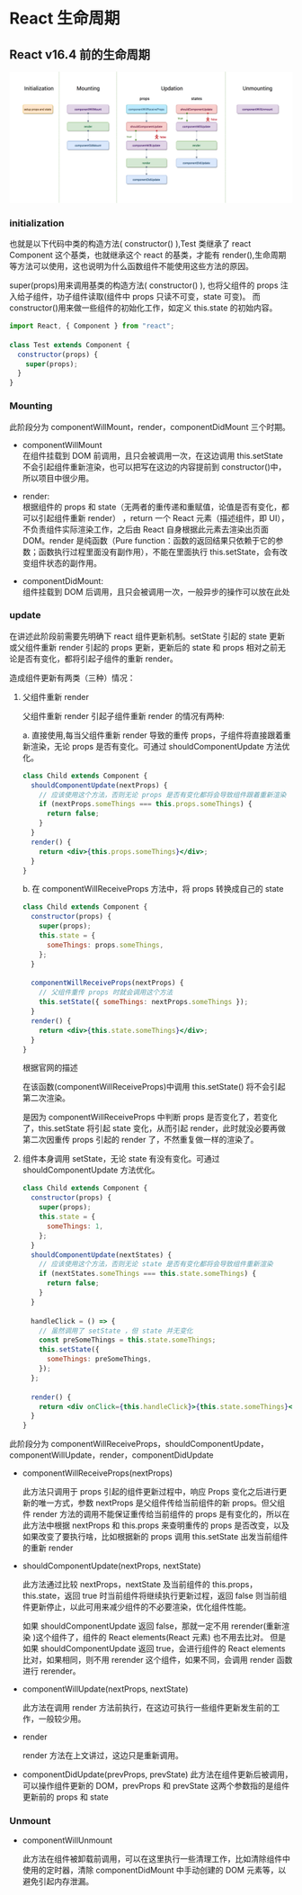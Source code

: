 # React 生命周期

## React v16.4 前的生命周期

![](./image/lifecycle_before.png)

### initialization

也就是以下代码中类的构造方法( constructor() ),Test 类继承了 react Component 这个基类，也就继承这个 react 的基类，才能有 render(),生命周期等方法可以使用，这也说明为什么函数组件不能使用这些方法的原因。

super(props)用来调用基类的构造方法( constructor() ), 也将父组件的 props 注入给子组件，功子组件读取(组件中 props 只读不可变，state 可变)。
而 constructor()用来做一些组件的初始化工作，如定义 this.state 的初始内容。

```jsx
import React, { Component } from "react";

class Test extends Component {
  constructor(props) {
    super(props);
  }
}
```

### Mounting

此阶段分为 componentWillMount，render，componentDidMount 三个时期。

- componentWillMount  
  在组件挂载到 DOM 前调用，且只会被调用一次，在这边调用 this.setState 不会引起组件重新渲染，也可以把写在这边的内容提前到 constructor()中，所以项目中很少用。

- render:  
  根据组件的 props 和 state（无两者的重传递和重赋值，论值是否有变化，都可以引起组件重新 render） ，return 一个 React 元素（描述组件，即 UI），不负责组件实际渲染工作，之后由 React 自身根据此元素去渲染出页面 DOM。render 是纯函数（Pure function：函数的返回结果只依赖于它的参数；函数执行过程里面没有副作用），不能在里面执行 this.setState，会有改变组件状态的副作用。

- componentDidMount:  
  组件挂载到 DOM 后调用，且只会被调用一次，一般异步的操作可以放在此处

### update

在讲述此阶段前需要先明确下 react 组件更新机制。setState 引起的 state 更新或父组件重新 render 引起的 props 更新，更新后的 state 和 props 相对之前无论是否有变化，都将引起子组件的重新 render。

造成组件更新有两类（三种）情况：

1. 父组件重新 render

   父组件重新 render 引起子组件重新 render 的情况有两种:

   a. 直接使用,每当父组件重新 render 导致的重传 props，子组件将直接跟着重新渲染，无论 props 是否有变化。可通过 shouldComponentUpdate 方法优化。

   ```jsx
   class Child extends Component {
     shouldComponentUpdate(nextProps) {
       // 应该使用这个方法，否则无论 props 是否有变化都将会导致组件跟着重新渲染
       if (nextProps.someThings === this.props.someThings) {
         return false;
       }
     }
     render() {
       return <div>{this.props.someThings}</div>;
     }
   }
   ```

   b. 在 componentWillReceiveProps 方法中，将 props 转换成自己的 state

   ```jsx
   class Child extends Component {
     constructor(props) {
       super(props);
       this.state = {
         someThings: props.someThings,
       };
     }

     componentWillReceiveProps(nextProps) {
       // 父组件重传 props 时就会调用这个方法
       this.setState({ someThings: nextProps.someThings });
     }
     render() {
       return <div>{this.state.someThings}</div>;
     }
   }
   ```

   根据官网的描述

   在该函数(componentWillReceiveProps)中调用 this.setState() 将不会引起第二次渲染。

   是因为 componentWillReceiveProps 中判断 props 是否变化了，若变化了，this.setState 将引起 state 变化，从而引起 render，此时就没必要再做第二次因重传 props 引起的 render 了，不然重复做一样的渲染了。

2. 组件本身调用 setState，无论 state 有没有变化。可通过 shouldComponentUpdate 方法优化。

   ```jsx
   class Child extends Component {
     constructor(props) {
       super(props);
       this.state = {
         someThings: 1,
       };
     }
     shouldComponentUpdate(nextStates) {
       // 应该使用这个方法，否则无论 state 是否有变化都将会导致组件重新渲染
       if (nextStates.someThings === this.state.someThings) {
         return false;
       }
     }

     handleClick = () => {
       // 虽然调用了 setState ，但 state 并无变化
       const preSomeThings = this.state.someThings;
       this.setState({
         someThings: preSomeThings,
       });
     };

     render() {
       return <div onClick={this.handleClick}>{this.state.someThings}</div>;
     }
   }
   ```

此阶段分为 componentWillReceiveProps，shouldComponentUpdate，componentWillUpdate，render，componentDidUpdate

- componentWillReceiveProps(nextProps)

  此方法只调用于 props 引起的组件更新过程中，响应 Props 变化之后进行更新的唯一方式，参数 nextProps 是父组件传给当前组件的新 props。但父组件 render 方法的调用不能保证重传给当前组件的 props 是有变化的，所以在此方法中根据 nextProps 和 this.props 来查明重传的 props 是否改变，以及如果改变了要执行啥，比如根据新的 props 调用 this.setState 出发当前组件的重新 render

- shouldComponentUpdate(nextProps, nextState)

  此方法通过比较 nextProps，nextState 及当前组件的 this.props，this.state，返回 true 时当前组件将继续执行更新过程，返回 false 则当前组件更新停止，以此可用来减少组件的不必要渲染，优化组件性能。

  如果 shouldComponentUpdate 返回 false，那就一定不用 rerender(重新渲染 )这个组件了，组件的 React elements(React 元素) 也不用去比对。 但是如果 shouldComponentUpdate 返回 true，会进行组件的 React elements 比对，如果相同，则不用 rerender 这个组件，如果不同，会调用 render 函数进行 rerender。

- componentWillUpdate(nextProps, nextState)

  此方法在调用 render 方法前执行，在这边可执行一些组件更新发生前的工作，一般较少用。

- render

  render 方法在上文讲过，这边只是重新调用。

- componentDidUpdate(prevProps, prevState)
  此方法在组件更新后被调用，可以操作组件更新的 DOM，prevProps 和 prevState 这两个参数指的是组件更新前的 props 和 state

### Unmount

- componentWillUnmount

  此方法在组件被卸载前调用，可以在这里执行一些清理工作，比如清除组件中使用的定时器，清除 componentDidMount 中手动创建的 DOM 元素等，以避免引起内存泄漏。
